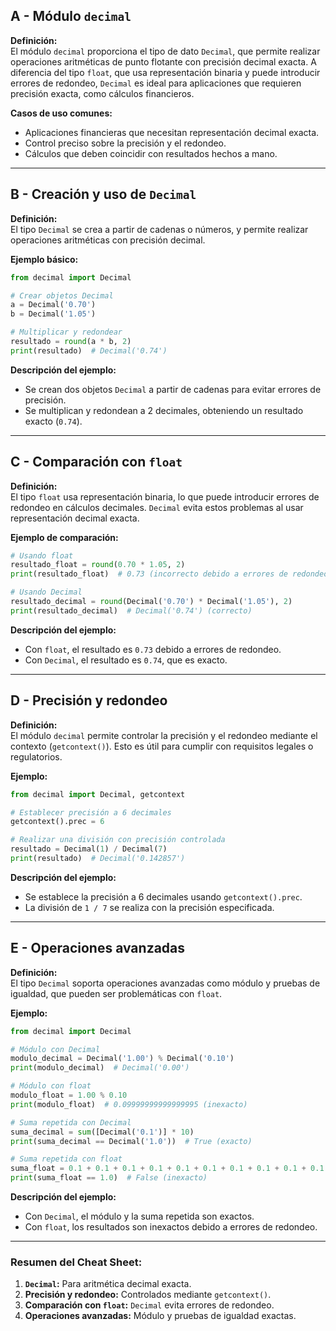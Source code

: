 ## A - Módulo `decimal`

**Definición:**  
El módulo `decimal` proporciona el tipo de dato `Decimal`, que permite realizar operaciones aritméticas de punto flotante con precisión decimal exacta. A diferencia del tipo `float`, que usa representación binaria y puede introducir errores de redondeo, `Decimal` es ideal para aplicaciones que requieren precisión exacta, como cálculos financieros.

**Casos de uso comunes:**

- Aplicaciones financieras que necesitan representación decimal exacta.
- Control preciso sobre la precisión y el redondeo.
- Cálculos que deben coincidir con resultados hechos a mano.

---

## B - Creación y uso de `Decimal`

**Definición:**  
El tipo `Decimal` se crea a partir de cadenas o números, y permite realizar operaciones aritméticas con precisión decimal.

**Ejemplo básico:**

```python
from decimal import Decimal

# Crear objetos Decimal
a = Decimal('0.70')
b = Decimal('1.05')

# Multiplicar y redondear
resultado = round(a * b, 2)
print(resultado)  # Decimal('0.74')
```

**Descripción del ejemplo:**

- Se crean dos objetos `Decimal` a partir de cadenas para evitar errores de precisión.
- Se multiplican y redondean a 2 decimales, obteniendo un resultado exacto (`0.74`).

---

## C - Comparación con `float`

**Definición:**  
El tipo `float` usa representación binaria, lo que puede introducir errores de redondeo en cálculos decimales. `Decimal` evita estos problemas al usar representación decimal exacta.

**Ejemplo de comparación:**

```python
# Usando float
resultado_float = round(0.70 * 1.05, 2)
print(resultado_float)  # 0.73 (incorrecto debido a errores de redondeo)

# Usando Decimal
resultado_decimal = round(Decimal('0.70') * Decimal('1.05'), 2)
print(resultado_decimal)  # Decimal('0.74') (correcto)
```

**Descripción del ejemplo:**

- Con `float`, el resultado es `0.73` debido a errores de redondeo.
- Con `Decimal`, el resultado es `0.74`, que es exacto.

---

## D - Precisión y redondeo

**Definición:**  
El módulo `decimal` permite controlar la precisión y el redondeo mediante el contexto (`getcontext()`). Esto es útil para cumplir con requisitos legales o regulatorios.

**Ejemplo:**

```python
from decimal import Decimal, getcontext

# Establecer precisión a 6 decimales
getcontext().prec = 6

# Realizar una división con precisión controlada
resultado = Decimal(1) / Decimal(7)
print(resultado)  # Decimal('0.142857')
```

**Descripción del ejemplo:**

- Se establece la precisión a 6 decimales usando `getcontext().prec`.
- La división de `1 / 7` se realiza con la precisión especificada.

---

## E - Operaciones avanzadas

**Definición:**  
El tipo `Decimal` soporta operaciones avanzadas como módulo y pruebas de igualdad, que pueden ser problemáticas con `float`.

**Ejemplo:**

```python
from decimal import Decimal

# Módulo con Decimal
modulo_decimal = Decimal('1.00') % Decimal('0.10')
print(modulo_decimal)  # Decimal('0.00')

# Módulo con float
modulo_float = 1.00 % 0.10
print(modulo_float)  # 0.09999999999999995 (inexacto)

# Suma repetida con Decimal
suma_decimal = sum([Decimal('0.1')] * 10)
print(suma_decimal == Decimal('1.0'))  # True (exacto)

# Suma repetida con float
suma_float = 0.1 + 0.1 + 0.1 + 0.1 + 0.1 + 0.1 + 0.1 + 0.1 + 0.1 + 0.1
print(suma_float == 1.0)  # False (inexacto)
```

**Descripción del ejemplo:**

- Con `Decimal`, el módulo y la suma repetida son exactos.
- Con `float`, los resultados son inexactos debido a errores de redondeo.

---

### Resumen del Cheat Sheet:

1.  **`Decimal`:** Para aritmética decimal exacta.
2.  **Precisión y redondeo:** Controlados mediante `getcontext()`.
3.  **Comparación con `float`:** `Decimal` evita errores de redondeo.
4.  **Operaciones avanzadas:** Módulo y pruebas de igualdad exactas.
